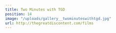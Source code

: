 ```yaml
---
title: Two Minutes with TGD
position: 14
image: "/uploads/gallery__twominuteswithtgd.jpg"
url: http://thegreatdiscontent.com/films
---
```


